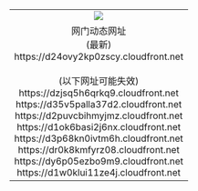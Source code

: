 ﻿<table>
  <tr></tr>
  <tr><td colspan=2 align=center><img src="https://d24ovy2kp0zscy.cloudfront.net/Up/oGate.jpg" /></td></tr>
  <tr><td colspan=2 align=center>网门动态网址<br/>(最新)
<br>https://d24ovy2kp0zscy.cloudfront.net
<br/><br/>(以下网址可能失效)
<br>https://dzjsq5h6qrkq9.cloudfront.net
<br>https://d35v5palla37d2.cloudfront.net
<br>https://d2puvcbihmyjmz.cloudfront.net
<br>https://d1ok6basi2j6nx.cloudfront.net
<br>https://d3p68kn0ivtm6h.cloudfront.net
<br>https://dr0k8kmfyrz08.cloudfront.net
<br>https://dy6p05ezbo9m9.cloudfront.net
<br>https://d1w0klui11ze4j.cloudfront.net
    </td>
  </tr>
</table>
